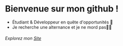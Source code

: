# Bienvenue sur mon github !
- Étudiant & Développeur en quête d'opportunités 🚀
- Je recherche une alternance et je ne mord pas😶‍🌫️
###### Explorez mon [Site](https://lucasraffarin.fr/)
